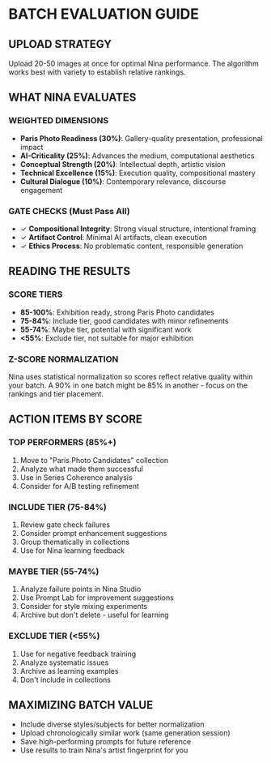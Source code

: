 # BATCH EVALUATION GUIDE

## UPLOAD STRATEGY
Upload 20-50 images at once for optimal Nina performance. The algorithm works best with variety to establish relative rankings.

## WHAT NINA EVALUATES

### WEIGHTED DIMENSIONS
- **Paris Photo Readiness (30%)**: Gallery-quality presentation, professional impact
- **AI-Criticality (25%)**: Advances the medium, computational aesthetics
- **Conceptual Strength (20%)**: Intellectual depth, artistic vision
- **Technical Excellence (15%)**: Execution quality, compositional mastery
- **Cultural Dialogue (10%)**: Contemporary relevance, discourse engagement

### GATE CHECKS (Must Pass All)
- ✓ **Compositional Integrity**: Strong visual structure, intentional framing
- ✓ **Artifact Control**: Minimal AI artifacts, clean execution
- ✓ **Ethics Process**: No problematic content, responsible generation

## READING THE RESULTS

### SCORE TIERS
- **85-100%**: Exhibition ready, strong Paris Photo candidates
- **75-84%**: Include tier, good candidates with minor refinements
- **55-74%**: Maybe tier, potential with significant work
- **<55%**: Exclude tier, not suitable for major exhibition

### Z-SCORE NORMALIZATION
Nina uses statistical normalization so scores reflect relative quality within your batch. A 90% in one batch might be 85% in another - focus on the rankings and tier placement.

## ACTION ITEMS BY SCORE

### TOP PERFORMERS (85%+)
1. Move to "Paris Photo Candidates" collection
2. Analyze what made them successful
3. Use in Series Coherence analysis
4. Consider for A/B testing refinement

### INCLUDE TIER (75-84%)
1. Review gate check failures
2. Consider prompt enhancement suggestions
3. Group thematically in collections
4. Use for Nina learning feedback

### MAYBE TIER (55-74%)
1. Analyze failure points in Nina Studio
2. Use Prompt Lab for improvement suggestions
3. Consider for style mixing experiments
4. Archive but don't delete - useful for learning

### EXCLUDE TIER (<55%)
1. Use for negative feedback training
2. Analyze systematic issues
3. Archive as learning examples
4. Don't include in collections

## MAXIMIZING BATCH VALUE
- Include diverse styles/subjects for better normalization
- Upload chronologically similar work (same generation session)
- Save high-performing prompts for future reference
- Use results to train Nina's artist fingerprint for you